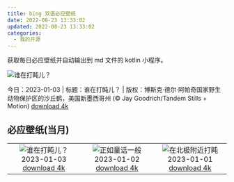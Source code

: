 ```yaml
---
title: bing 双语必应壁纸
date: 2022-08-23 13:33:02
updated: 2022-08-23 13:33:02
categories:
  - 我的开源
---
```


获取每日必应壁纸并自动输出到 md 文件的 kotlin 小程序。

![谁在打盹儿？](https://cn.bing.com/th?id=OHR.SandhillSleeping_ZH-CN8483997851_UHD.jpg&w=1000)

今日：2023-01-03 | 标题：谁在打盹儿？ | 版权：博斯克·德尔·阿帕奇国家野生动物保护区的沙丘鹤，美国新墨西哥州 (© Jay Goodrich/Tandem Stills + Motion) [download 4k](https://cn.bing.com/th?id=OHR.SandhillSleeping_ZH-CN8483997851_UHD.jpg)

## 必应壁纸(当月)

|  |  |  |
| :----: | :----: | :----: |
| ![谁在打盹儿？](https://cn.bing.com/th?id=OHR.SandhillSleeping_ZH-CN8483997851_UHD.jpg&pid=hp&w=384&h=216&rs=1&c=4) <br/>2023-01-03 [download 4k](https://cn.bing.com/th?id=OHR.SandhillSleeping_ZH-CN8483997851_UHD.jpg)| ![正如童话一般](https://cn.bing.com/th?id=OHR.HohenzollernBurg_ZH-CN8109082566_UHD.jpg&pid=hp&w=384&h=216&rs=1&c=4) <br/>2023-01-02 [download 4k](https://cn.bing.com/th?id=OHR.HohenzollernBurg_ZH-CN8109082566_UHD.jpg)| ![在北极附近打盹](https://cn.bing.com/th?id=OHR.NorwayNYD_ZH-CN7856439066_UHD.jpg&pid=hp&w=384&h=216&rs=1&c=4) <br/>2023-01-01 [download 4k](https://cn.bing.com/th?id=OHR.NorwayNYD_ZH-CN7856439066_UHD.jpg)|
